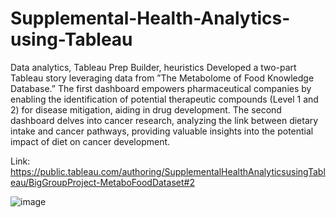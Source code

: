 # Supplemental-Health-Analytics-using-Tableau
Data analytics, Tableau Prep Builder, heuristics
Developed a two-part Tableau story leveraging data from ”The Metabolome of Food Knowledge Database.” The first
dashboard empowers pharmaceutical companies by enabling the identification of potential therapeutic compounds (Level
1 and 2) for disease mitigation, aiding in drug development. The second dashboard delves into cancer research, analyzing
the link between dietary intake and cancer pathways, providing valuable insights into the potential impact of diet on
cancer development.

Link: 
https://public.tableau.com/authoring/SupplementalHealthAnalyticsusingTableau/BigGroupProject-MetaboFoodDataset#2


![image](https://github.com/user-attachments/assets/919385ad-fd0b-47e0-9ad5-a16b64c0ac98)
